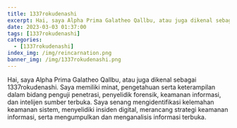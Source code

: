 ```yaml
---
title: 1337rokudenashi
excerpt: Hai, saya Alpha Prima Galatheo Qallbu, atau juga dikenal sebagai 1337rokudenashi. Saya memiliki minat, pengetahuan serta keterampilan dalam bidang penguji penetrasi...
date: 2023-03-03 01:37:00
tags: [1337rokudenashi]
categories:
  - [1337rokudenashi]
index_img: /img/reincarnation.png
banner_img: /img/1337rokudenashi.png
---
```


Hai, saya Alpha Prima Galatheo Qallbu, atau juga dikenal sebagai 1337rokudenashi. Saya memiliki minat, pengetahuan serta keterampilan dalam bidang penguji penetrasi, penyelidik forensik, keamanan informasi, dan intelijen sumber terbuka. Saya senang mengidentifikasi kelemahan keamanan sistem, menyelidiki insiden digital, merancang strategi keamanan informasi, serta mengumpulkan dan menganalisis informasi terbuka.